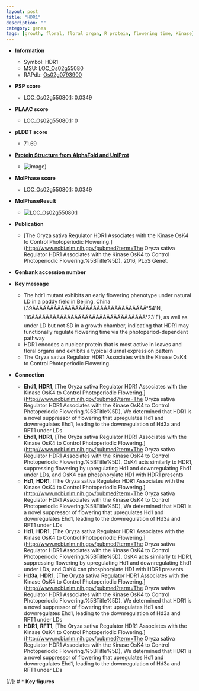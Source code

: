 ```yaml
---
layout: post
title: "HDR1"
description: ""
category: genes
tags: [growth, floral, floral organ, R protein, flowering time, Kinase]
---
```


* **Information**  
    + Symbol: HDR1  
    + MSU: [LOC_Os02g55080](http://rice.plantbiology.msu.edu/cgi-bin/ORF_infopage.cgi?orf=LOC_Os02g55080)  
    + RAPdb: [Os02g0793900](http://rapdb.dna.affrc.go.jp/viewer/gbrowse_details/irgsp1?name=Os02g0793900)  

* **PSP score**  
    + LOC_Os02g55080.1: 0.0349 

* **PLAAC score**  
    + LOC_Os02g55080.1: 0 

* **pLDDT score**
    + 71.69

* **[Protein Structure from AlphaFold and UniProt](https://www.uniprot.org/uniprotkb/Q6K678/entry#structure)**
    + ![image](https://ricepsp.github.io/images/Q6/AF-Q6K678-F1.png))

* **MolPhase score**
    + LOC_Os02g55080.1: 0.0349

* **MolPhaseResult**
    + ![LOC_Os02g55080.1](https://ricepsp.github.io/pictures/LOC_Os02g/LOC_Os02g55080.1.png)

* **Publication**  
    + [The Oryza sativa Regulator HDR1 Associates with the Kinase OsK4 to Control Photoperiodic Flowering.](http://www.ncbi.nlm.nih.gov/pubmed?term=The Oryza sativa Regulator HDR1 Associates with the Kinase OsK4 to Control Photoperiodic Flowering.%5BTitle%5D), 2016, PLoS Genet.

* **Genbank accession number**  

* **Key message**  
    + The hdr1 mutant exhibits an early flowering phenotype under natural LD in a paddy field in Beijing, China (39ÃÂÃÂÃÂÃÂÃÂÃÂÃÂÃÂÃÂÃÂÃÂÃÂÃÂÃÂÃÂÃÂ°54'N, 116ÃÂÃÂÃÂÃÂÃÂÃÂÃÂÃÂÃÂÃÂÃÂÃÂÃÂÃÂÃÂÃÂ°23'E), as well as under LD but not SD in a growth chamber, indicating that HDR1 may functionally regulate flowering time via the photoperiod-dependent pathway
    + HDR1 encodes a nuclear protein that is most active in leaves and floral organs and exhibits a typical diurnal expression pattern
    + The Oryza sativa Regulator HDR1 Associates with the Kinase OsK4 to Control Photoperiodic Flowering.

* **Connection**  
    + __Ehd1__, __HDR1__, [The Oryza sativa Regulator HDR1 Associates with the Kinase OsK4 to Control Photoperiodic Flowering.](http://www.ncbi.nlm.nih.gov/pubmed?term=The Oryza sativa Regulator HDR1 Associates with the Kinase OsK4 to Control Photoperiodic Flowering.%5BTitle%5D), We determined that HDR1 is a novel suppressor of flowering that upregulates Hd1 and downregulates Ehd1, leading to the downregulation of Hd3a and RFT1 under LDs
    + __Ehd1__, __HDR1__, [The Oryza sativa Regulator HDR1 Associates with the Kinase OsK4 to Control Photoperiodic Flowering.](http://www.ncbi.nlm.nih.gov/pubmed?term=The Oryza sativa Regulator HDR1 Associates with the Kinase OsK4 to Control Photoperiodic Flowering.%5BTitle%5D), OsK4 acts similarly to HDR1, suppressing flowering by upregulating Hd1 and downregulating Ehd1 under LDs, and OsK4 can phosphorylate HD1 with HDR1 presents
    + __Hd1__, __HDR1__, [The Oryza sativa Regulator HDR1 Associates with the Kinase OsK4 to Control Photoperiodic Flowering.](http://www.ncbi.nlm.nih.gov/pubmed?term=The Oryza sativa Regulator HDR1 Associates with the Kinase OsK4 to Control Photoperiodic Flowering.%5BTitle%5D), We determined that HDR1 is a novel suppressor of flowering that upregulates Hd1 and downregulates Ehd1, leading to the downregulation of Hd3a and RFT1 under LDs
    + __Hd1__, __HDR1__, [The Oryza sativa Regulator HDR1 Associates with the Kinase OsK4 to Control Photoperiodic Flowering.](http://www.ncbi.nlm.nih.gov/pubmed?term=The Oryza sativa Regulator HDR1 Associates with the Kinase OsK4 to Control Photoperiodic Flowering.%5BTitle%5D), OsK4 acts similarly to HDR1, suppressing flowering by upregulating Hd1 and downregulating Ehd1 under LDs, and OsK4 can phosphorylate HD1 with HDR1 presents
    + __Hd3a__, __HDR1__, [The Oryza sativa Regulator HDR1 Associates with the Kinase OsK4 to Control Photoperiodic Flowering.](http://www.ncbi.nlm.nih.gov/pubmed?term=The Oryza sativa Regulator HDR1 Associates with the Kinase OsK4 to Control Photoperiodic Flowering.%5BTitle%5D), We determined that HDR1 is a novel suppressor of flowering that upregulates Hd1 and downregulates Ehd1, leading to the downregulation of Hd3a and RFT1 under LDs
    + __HDR1__, __RFT1__, [The Oryza sativa Regulator HDR1 Associates with the Kinase OsK4 to Control Photoperiodic Flowering.](http://www.ncbi.nlm.nih.gov/pubmed?term=The Oryza sativa Regulator HDR1 Associates with the Kinase OsK4 to Control Photoperiodic Flowering.%5BTitle%5D), We determined that HDR1 is a novel suppressor of flowering that upregulates Hd1 and downregulates Ehd1, leading to the downregulation of Hd3a and RFT1 under LDs

[//]: # * **Key figures**  


